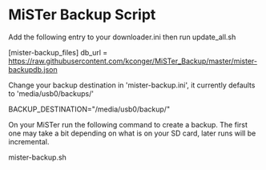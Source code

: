 # MiSTer Backup Script

Add the following entry to your downloader.ini then run update_all.sh

 [mister-backup_files]
 db_url = https://raw.githubusercontent.com/kconger/MiSTer_Backup/master/mister-backupdb.json

Change your backup destination in 'mister-backup.ini', it currently defaults to 'media/usb0/backups/'

 BACKUP_DESTINATION="/media/usb0/backup/"

On your MiSTer run the following command to create a backup. The first one may take a bit depending on what is on your SD card, later runs will be incremental.

 mister-backup.sh

